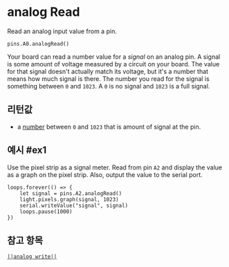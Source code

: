 # analog Read

Read an analog input value from a pin.

```sig
pins.A0.analogRead()
```

Your board can read a number value for a *signal* on an analog pin. A signal is some amount of voltage measured by a circuit on your board. The value for that signal doesn't actually match its voltage, but it's a number that means how much signal is there. The number you read for the signal is something between `0` and `1023`. A `0` is no signal and `1023` is a full signal.

## 리턴값

* a [number](types/number) between `0` and `1023` that is amount of signal at the pin.

## 예시 #ex1

Use the pixel strip as a signal meter. Read from pin `A2` and display the value as a graph on the pixel strip. Also, output the value to the serial port.

```blocks
loops.forever(() => {
    let signal = pins.A2.analogRead()
    light.pixels.graph(signal, 1023)
    serial.writeValue("signal", signal)
    loops.pause(1000)
}) 
```

## 참고 항목

[`||analog write||`](/reference/pins/analog-write)